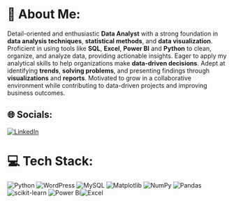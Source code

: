 # 💫 About Me:
Detail-oriented and enthusiastic **Data Analyst** with a strong foundation in **data analysis techniques**, **statistical methods**, and **data visualization**. Proficient in using tools like **SQL**, **Excel**, **Power BI** and **Python** to clean, organize, and analyze data, providing actionable insights. Eager to apply my analytical skills to help organizations make **data-driven decisions**. Adept at identifying **trends**, **solving problems**, and presenting findings through **visualizations** and **reports**. Motivated to grow in a collaborative environment while contributing to data-driven projects and improving business outcomes.



## 🌐 Socials:
[![LinkedIn](https://img.shields.io/badge/LinkedIn-%230077B5.svg?logo=linkedin&logoColor=white)](https://www.linkedin.com/in/kranthi-monde/)

# 💻 Tech Stack:
![Python](https://img.shields.io/badge/python-3670A0?style=for-the-badge&logo=python&logoColor=ffdd54) ![WordPress](https://img.shields.io/badge/WordPress-%23117AC9.svg?style=for-the-badge&logo=WordPress&logoColor=white) ![MySQL](https://img.shields.io/badge/mysql-4479A1.svg?style=for-the-badge&logo=mysql&logoColor=white)  ![Matplotlib](https://img.shields.io/badge/Matplotlib-%23ffffff.svg?style=for-the-badge&logo=Matplotlib&logoColor=black) ![NumPy](https://img.shields.io/badge/numpy-%23013243.svg?style=for-the-badge&logo=numpy&logoColor=white) ![Pandas](https://img.shields.io/badge/pandas-%23150458.svg?style=for-the-badge&logo=pandas&logoColor=white) ![scikit-learn](https://img.shields.io/badge/scikit--learn-%23F7931E.svg?style=for-the-badge&logo=scikit-learn&logoColor=white)  ![Power Bi](https://img.shields.io/badge/power_bi-F2C811?style=for-the-badge&logo=powerbi&logoColor=black)![Excel](https://img.shields.io/badge/Excel-217346?style=for-the-badge&logo=microsoft-excel&logoColor=white)


